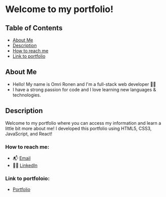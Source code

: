 # Welcome to my portfolio! 

## Table of Contents
* [About Me](https://github.com/Omrironen4/Omri-Ronen-React-Portfolio#about-me)
* [Description](#description)
* [How to reach me](https://github.com/Omrironen4/Omri-Ronen-React-Portfolio#how-to-reach-me)
* [Link to portfolio](https://github.com/Omrironen4/Omri-Ronen-React-Portfolio#link-to-portfoloio)

## About Me 
- Hello! My name is Omri Ronen and I'm a full-stack web developer :technologist:
- I have a strong passion for code and I love learning new languages & technologies.

## Description 

Welcome to my portfolio where you can access my information and learn a little bit more about me! I developed this portfolio using HTML5, CSS3, JavaScript, and React!

### How to reach me:

- :mailbox_with_mail: [Email](mailto:omri.ronen4@gmail.com)
- :raising_hand_man:  [LinkedIn](https://www.linkedin.com/in/omri4/)

### Link to portfoloio:

- [Portfolio](https://omri-ronen-portfolio.herokuapp.com/)
